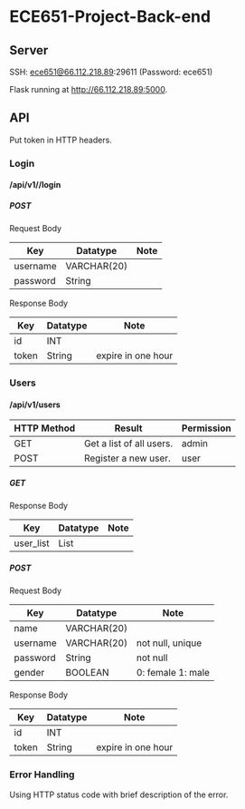 # ECE651-Project-Back-end

## Server

SSH: ece651@66.112.218.89:29611 (Password: ece651)

Flask running at http://66.112.218.89:5000.

## API

Put token in HTTP headers.

### Login

#### /api/v1//login

##### POST

Request Body

| Key      | Datatype    | Note |
| -------- | ----------- | ---- |
| username | VARCHAR(20) |      |
| password | String      |      |

Response Body

| Key   | Datatype | Note               |
| ----- | -------- | ------------------ |
| id    | INT      |                    |
| token | String   | expire in one hour |

### Users

#### /api/v1/users

| HTTP Method | Result                   | Permission |
| ----------- | ------------------------ | ---------- |
| GET         | Get a list of all users. | admin      |
| POST        | Register a new user.     | user       |

##### GET

Response Body

| Key       | Datatype | Note |
| --------- | -------- | ---- |
| user_list | List     |      |

##### POST

Request Body

| Key      | Datatype    | Note                 |
| -------- | ----------- | -------------------- |
| name     | VARCHAR(20) |                      |
| username | VARCHAR(20) | not null, unique     |
| password | String      | not null             |
| gender   | BOOLEAN     | 0: female    1: male |

Response Body

| Key   | Datatype | Note               |
| ----- | -------- | ------------------ |
| id    | INT      |                    |
| token | String   | expire in one hour |

### Error Handling

Using HTTP status code with brief description of the error.